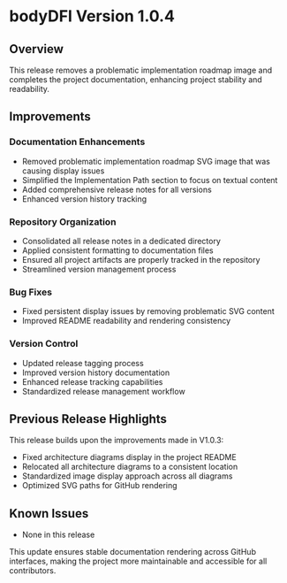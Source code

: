 # bodyDFI Version 1.0.4

## Overview
This release removes a problematic implementation roadmap image and completes the project documentation, enhancing project stability and readability.

## Improvements

### Documentation Enhancements
- Removed problematic implementation roadmap SVG image that was causing display issues
- Simplified the Implementation Path section to focus on textual content
- Added comprehensive release notes for all versions
- Enhanced version history tracking

### Repository Organization
- Consolidated all release notes in a dedicated directory
- Applied consistent formatting to documentation files
- Ensured all project artifacts are properly tracked in the repository
- Streamlined version management process

### Bug Fixes
- Fixed persistent display issues by removing problematic SVG content
- Improved README readability and rendering consistency

### Version Control
- Updated release tagging process
- Improved version history documentation
- Enhanced release tracking capabilities
- Standardized release management workflow

## Previous Release Highlights

This release builds upon the improvements made in V1.0.3:
- Fixed architecture diagrams display in the project README
- Relocated all architecture diagrams to a consistent location
- Standardized image display approach across all diagrams
- Optimized SVG paths for GitHub rendering

## Known Issues
- None in this release

This update ensures stable documentation rendering across GitHub interfaces, making the project more maintainable and accessible for all contributors. 